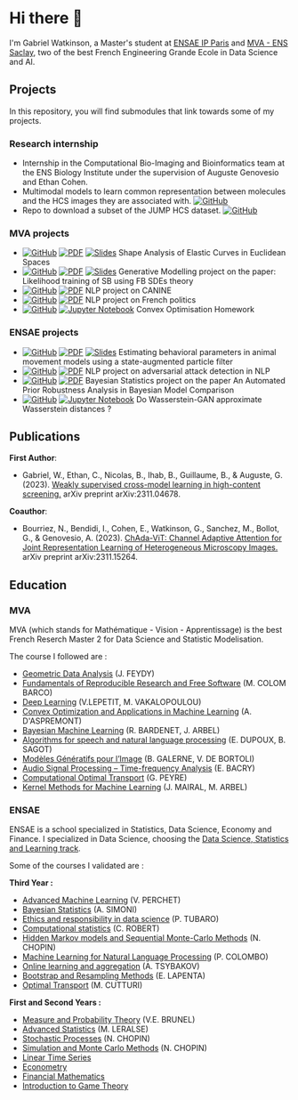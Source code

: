 # Hi there 👋

I'm Gabriel Watkinson, a Master's student at [ENSAE IP Paris](https://www.ensae.fr/en) and [MVA - ENS Saclay](https://www.master-mva.com/), two of the best French Engineering Grande Ecole in Data Science and AI.


 
 ## Projects

In this repository, you will find submodules that link towards some of my projects.

### Research internship

* Internship in the Computational Bio-Imaging and Bioinformatics team at the ENS Biology Institute under the supervision of Auguste Genovesio and Ethan Cohen.
* Multimodal models to learn common representation between molecules and the HCS images they are associated with. [![GitHub](https://img.shields.io/badge/github-%23121011.svg?style=flat&logo=github&logoColor=white)](https://github.com/gwatkinson/jump_models)
* Repo to download a subset of the JUMP HCS dataset. [![GitHub](https://img.shields.io/badge/github-%23121011.svg?style=flat&logo=github&logoColor=white)](https://github.com/gwatkinson/jump_download)

### MVA projects

* [![GitHub](https://img.shields.io/badge/github-%23121011.svg?style=flat&logo=github&logoColor=white)](https://github.com/gwatkinson/elastic-curve-analysis)
[![PDF](https://img.shields.io/badge/📄_PDF-blue)](https://github.com/gwatkinson/gwatkinson/blob/main/pdfs/Shape%20Analysis/Geometric_Data_Analysis.pdf)
[![Slides](https://img.shields.io/badge/📄_Slides-red)](https://github.com/gwatkinson/gwatkinson/blob/main/pdfs/Shape%20Analysis/Slides_GDA.pdf)
Shape Analysis of Elastic Curves in Euclidean Spaces
* [![GitHub](https://img.shields.io/badge/github-%23121011.svg?style=flat&logo=github&logoColor=white)](https://github.com/gwatkinson/mva_sb_generative)
[![PDF](https://img.shields.io/badge/📄_PDF-blue)](https://github.com/gwatkinson/mva_sb_generative/blob/main/report.pdf)
[![Slides](https://img.shields.io/badge/📄_Slides-red)](https://github.com/gwatkinson/mva_sb_generative/blob/main/slides.pdf)
Generative Modelling project on the paper: Likelihood training of SB using FB SDEs theory
* [![GitHub](https://img.shields.io/badge/github-%23121011.svg?style=flat&logo=github&logoColor=white)](https://github.com/gwatkinson/mva_snlp_canine)
[![PDF](https://img.shields.io/badge/📄_PDF-blue)](https://github.com/gwatkinson/mva_snlp_canine/blob/main/MVA_SNLP_Report.pdf)
NLP project on CANINE
* [![GitHub](https://img.shields.io/badge/github-%23121011.svg?style=flat&logo=github&logoColor=white)](https://github.com/gwatkinson/NLP_Assemblee)
[![PDF](https://img.shields.io/badge/📄_PDF-blue)](https://github.com/gwatkinson/gwatkinson/blob/main/pdfs/NLP_Assemblee/MVA_Deep_Learning_Report.pdf)
NLP project on French politics
* [![GitHub](https://img.shields.io/badge/github-%23121011.svg?style=flat&logo=github&logoColor=white)](https://github.com/gwatkinson/ConvexOptimisationHW3)
[![Jupyter Notebook](https://img.shields.io/badge/jupyter-%23FA0F00.svg?style=flat&logo=jupyter&logoColor=white)](https://github.com/gwatkinson/ConvexOptimisationHW3/blob/main/final.ipynb)
Convex Optimisation Homework

### ENSAE projects

* [![GitHub](https://img.shields.io/badge/github-%23121011.svg?style=flat&logo=github&logoColor=white)](https://github.com/gwatkinson/smc_movement_models)
[![PDF](https://img.shields.io/badge/📄_PDF-blue)](https://github.com/gwatkinson/smc_movement_models/blob/main/SMC_Movement_Model_Ecology.pdf)
[![Slides](https://img.shields.io/badge/📄_Slides-red)](https://github.com/gwatkinson/smc_movement_models/blob/main/Slides.pdf)
Estimating behavioral parameters in animal movement models using a state-augmented particle filter
* [![GitHub](https://img.shields.io/badge/github-%23121011.svg?style=flat&logo=github&logoColor=white)](https://github.com/gwatkinson/TextDefendR)
[![PDF](https://img.shields.io/badge/📄_PDF-blue)](https://github.com/gwatkinson/TextDefendR/blob/main/Adversarial_Attacks_in_Text_Classification-3.pdf)
NLP project on adversarial attack detection in NLP
* [![GitHub](https://img.shields.io/badge/github-%23121011.svg?style=flat&logo=github&logoColor=white)](https://github.com/gwatkinson/automated_prior_analysis)
[![PDF](https://img.shields.io/badge/📄_PDF-blue)](https://github.com/gwatkinson/automated_prior_analysis/blob/main/pdfs/automated_prior_analysis.pdf)
Bayesian Statistics project on the paper An Automated Prior Robustness Analysis in Bayesian Model Comparison
* [![GitHub](https://img.shields.io/badge/github-%23121011.svg?style=flat&logo=github&logoColor=white)](https://github.com/gwatkinson/DeepWasserstein)
[![Jupyter Notebook](https://img.shields.io/badge/jupyter-%23FA0F00.svg?style=flat&logo=jupyter&logoColor=white)](https://github.com/gwatkinson/DeepWasserstein/blob/main/main.ipynb)
Do Wasserstein-GAN approximate Wasserstein distances ?


## Publications

__First Author__:

* Gabriel, W., Ethan, C., Nicolas, B., Ihab, B., Guillaume, B., & Auguste, G. (2023). [Weakly supervised cross-model learning in high-content screening.](https://arxiv.org/abs/2311.04678) arXiv preprint arXiv:2311.04678.

__Coauthor__:

* Bourriez, N., Bendidi, I., Cohen, E., Watkinson, G., Sanchez, M., Bollot, G., & Genovesio, A. (2023). [ChAda-ViT: Channel Adaptive Attention for Joint Representation Learning of Heterogeneous Microscopy Images.](https://arxiv.org/abs/2311.15264) arXiv preprint arXiv:2311.15264.



## Education

### MVA

MVA (which stands for Mathématique - Vision - Apprentissage) is the best French Reserch Master 2 for Data Science and Statistic Modelisation. 

The course I followed are :

* [Geometric Data Analysis](https://www.master-mva.com/cours/geometric-data-analysis/) (J. FEYDY)
* [Fundamentals of Reproducible Research and Free Software](https://www.master-mva.com/cours/fondamentaux-de-la-recherche-reproductible-et-du-logiciel-libre-fundamentals-of-reproducible-research-and-free-software/) (M. COLOM BARCO)
* [Deep Learning](https://www.master-mva.com/cours/cat-deep-learning/) (V.LEPETIT, M. VAKALOPOULOU)
* [Convex Optimization and Applications in Machine Learning](https://www.master-mva.com/cours/convex-optimization-and-applications-in-machine-learning/) (A. D'ASPREMONT)
* [Bayesian Machine Learning](https://www.master-mva.com/cours/bayesian-machine-learning/) (R. BARDENET, J. ARBEL)
* [ Algorithms for speech and natural language processing](https://www.master-mva.com/cours/algorithms-for-speech-and-natural-language-processing/) (E. DUPOUX, B. SAGOT)
* [Modèles Génératifs pour l’Image](https://www.master-mva.com/cours/modeles-generatifs-pour-l-image/) (B. GALERNE, V. DE BORTOLI)
* [Audio Signal Processing – Time-frequency Analysis](https://www.master-mva.com/cours/audio-signal-processing-time-frequency-analysis/) (E. BACRY)
* [Computational Optimal Transport](https://www.master-mva.com/cours/computational-optimal-transport/) (G. PEYRE) 
* [Kernel Methods for Machine Learning](https://www.master-mva.com/cours/kernel-methods-for-machine-learning/) (J. MAIRAL, M. ARBEL)


### ENSAE

ENSAE is a school specialized in Statistics, Data Science, Economy and Finance. 
I specialized in Data Science, choosing the [Data Science, Statistics and Learning track](https://www.ensae.fr/en/education/ingenieur-ensae-program/third-year/data-science-statistics-and-learning). 

Some of the courses I validated are :
 
 __Third Year :__
 
* [Advanced Machine Learning](https://www.ensae.fr/courses/381) (V. PERCHET)
* [Bayesian Statistics](https://www.ensae.fr/courses/164) (A. SIMONI)
* [Ethics and responsibility in data science](https://www.ensae.fr/courses/6122) (P. TUBARO)
* [Computational statistics](https://www.ensae.fr/courses/719) (C. ROBERT)
* [Hidden Markov models and Sequential Monte-Carlo Methods](https://www.ensae.fr/courses/424) (N. CHOPIN)
* [Machine Learning for Natural Language Processing](https://www.ensae.fr/courses/4237) (P. COLOMBO)
* [Online learning and aggregation](https://www.ensae.fr/courses/2598) (A. TSYBAKOV)
* [Bootstrap and Resampling Methods](https://www.ensae.fr/courses/177) (E. LAPENTA)
* [Optimal Transport](https://www.ensae.fr/courses/3449) (M. CUTTURI)
 
 __First and Second Years :__
 
* [Measure and Probability Theory](https://www.ensae.fr/courses/2701) (V.E. BRUNEL)
* [Advanced Statistics](https://www.ensae.fr/courses/1015-statistique-2) (M. LERALSE)
* [Stochastic Processes](https://www.ensae.fr/courses/4432-introduction-aux-processus) (N. CHOPIN)
* [Simulation and Monte Carlo Methods](https://www.ensae.fr/courses/328) (N. CHOPIN)
* [Linear Time Series](https://www.ensae.fr/courses/6106)
* [Econometry](https://www.ensae.fr/courses/6104)
* [Financial Mathematics](https://www.ensae.fr/courses/124)
* [Introduction to Game Theory](https://www.ensae.fr/courses/1005-theorie-des-jeux)
